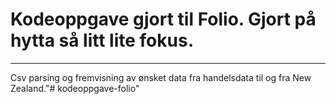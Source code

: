 # Kodeoppgave gjort til Folio. Gjort på hytta så litt lite fokus.

---

Csv parsing og fremvisning av ønsket data fra handelsdata til og fra New Zealand."# kodeoppgave-folio" 
